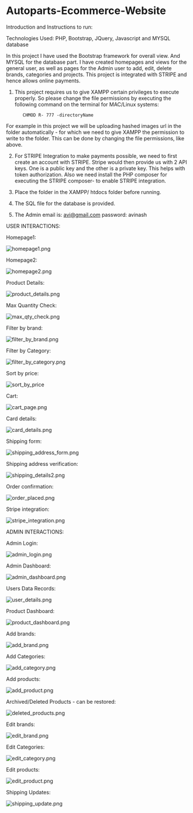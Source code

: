 # Autoparts-Ecommerce-Website





Introduction and Instructions to run: 

Technologies Used: PHP, Bootstrap, JQuery, Javascript and MYSQL database

In this project I have used the Bootstrap framework for overall view. And MYSQL for the database part. I have created homepages and views for the general user, as well as pages for the Admin user to add, edit, delete brands, categories and projects. This project is integrated with STRIPE and hence allows online payments.


1. This project requires us to give XAMPP certain privileges to execute properly. So please change the file permissions by executing the following command on the terminal for MAC/Linux systems:
          
          CHMOD R- 777 -directoryName
          
For example in this project we will be uploading hashed images url in the folder automatically - for which we need to give XAMPP the permission to write to the folder. This can be done by changing the file permissions, like above.


2. For STRIPE Integration to make payments possible, we need to first create an account with STRIPE. Stripe would then provide us with 2 API keys. One is a public key and the other is a private key. This helps with token authorization. Also we need install the PHP composer for executing the STRIPE composer- to enable STRIPE integration.


3. Place the folder in the XAMPP/ htdocs folder before running.


4. The SQL file for the database is provided.


5. The Admin email is: avi@gmail.com password: avinash






USER INTERACTIONS:


Homepage1:

![homepage1.png](https://github.com/Leonid369/Autoparts-Ecommerce-Website/blob/master/online_store/screenshots/home1.png)




Homepage2:

![homepage2.png](https://github.com/Leonid369/Autoparts-Ecommerce-Website/blob/master/online_store/screenshots/home2.png)




Product Details:

![product_details.png](https://github.com/Leonid369/Autoparts-Ecommerce-Website/blob/master/online_store/screenshots/product_details.png) 




Max Quantity Check:

![max_qty_check.png](https://github.com/Leonid369/Autoparts-Ecommerce-Website/blob/master/online_store/screenshots/max_qty_check.png)





Filter by brand:

![filter_by_brand.png](https://github.com/Leonid369/Autoparts-Ecommerce-Website/blob/master/online_store/screenshots/filter_by_brand.png)





Filter by Category:

![filter_by_category.png](https://github.com/Leonid369/Autoparts-Ecommerce-Website/blob/master/online_store/screenshots/filter_by_category.png) 





Sort by price:

![sort_by_price](https://github.com/Leonid369/Autoparts-Ecommerce-Website/blob/master/online_store/screenshots/filter_by_price.png)





Cart:

![cart_page.png](https://github.com/Leonid369/Autoparts-Ecommerce-Website/blob/master/online_store/screenshots/cart_page.png)





Card details:

![card_details.png](https://github.com/Leonid369/Autoparts-Ecommerce-Website/blob/master/online_store/screenshots/card_details.png)





Shipping form:

![shipping_address_form.png](https://github.com/Leonid369/Autoparts-Ecommerce-Website/blob/master/online_store/screenshots/shipping_address_form.png)





Shipping address verification:

![shipping_details2.png](https://github.com/Leonid369/Autoparts-Ecommerce-Website/blob/master/online_store/screenshots/shipping_details2.png)





Order confirmation:

![order_placed.png](https://github.com/Leonid369/Autoparts-Ecommerce-Website/blob/master/online_store/screenshots/order_placed.png)





Stripe integration:

![stripe_integration.png](https://github.com/Leonid369/Autoparts-Ecommerce-Website/blob/master/online_store/screenshots/stripe_payment.png)









ADMIN INTERACTIONS:

Admin Login:

![admin_login.png](https://github.com/Leonid369/Autoparts-Ecommerce-Website/blob/master/online_store/screenshots/admin_login.png)





Admin Dashboard:

![admin_dashboard.png](https://github.com/Leonid369/Autoparts-Ecommerce-Website/blob/master/online_store/screenshots/admin_dashboard.png)





Users Data Records: 

![user_details.png](https://github.com/Leonid369/Autoparts-Ecommerce-Website/blob/master/online_store/screenshots/user_details.png)





Product Dashboard:

![product_dashboard.png](https://github.com/Leonid369/Autoparts-Ecommerce-Website/blob/master/online_store/screenshots/product_dashboard.png)





Add brands:

![add_brand.png](https://github.com/Leonid369/Autoparts-Ecommerce-Website/blob/master/online_store/screenshots/add_brand.png) 





Add Categories:

![add_category.png](https://github.com/Leonid369/Autoparts-Ecommerce-Website/blob/master/online_store/screenshots/add_category.png) 





Add products:

![add_product.png](https://github.com/Leonid369/Autoparts-Ecommerce-Website/blob/master/online_store/screenshots/add_product.png) 





Archived/Deleted Products - can be restored:

![deleted_products.png](https://github.com/Leonid369/Autoparts-Ecommerce-Website/blob/master/online_store/screenshots/deleted_products.png)





Edit brands:

![edit_brand.png](https://github.com/Leonid369/Autoparts-Ecommerce-Website/blob/master/online_store/screenshots/edit_brand.png) 





Edit Categories:

![edit_category.png](https://github.com/Leonid369/Autoparts-Ecommerce-Website/blob/master/online_store/screenshots/edit_category.png) 





Edit products:

![edit_product.png](https://github.com/Leonid369/Autoparts-Ecommerce-Website/blob/master/online_store/screenshots/edit_product.png) 





Shipping Updates:

![shipping_update.png](https://github.com/Leonid369/Autoparts-Ecommerce-Website/blob/master/online_store/screenshots/shipping_update.png)


